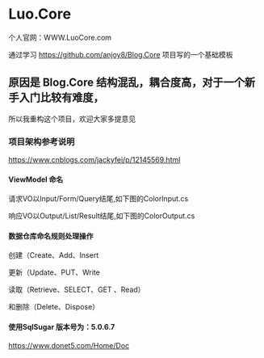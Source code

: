 # Luo.Core
个人官网：WWW.LuoCore.com


通过学习 https://github.com/anjoy8/Blog.Core  项目写的一个基础模板
## 原因是 Blog.Core 结构混乱，耦合度高，对于一个新手入门比较有难度，
所以我重构这个项目，欢迎大家多提意见

### 项目架构参考说明
https://www.cnblogs.com/jackyfei/p/12145569.html

#### ViewModel 命名
请求VO以Input/Form/Query结尾,如下图的Colorlnput.cs

响应VO以Output/List/Result结尾,如下图的ColorOutput.cs

#### 数据仓库命名规则处理操作
创建（Create、Add、Insert

更新（Update、PUT、Write

读取（Retrieve、SELECT、GET 、Read）  

和删除（Delete、Dispose）

#### 使用SqlSugar 版本号为：5.0.6.7
https://www.donet5.com/Home/Doc
